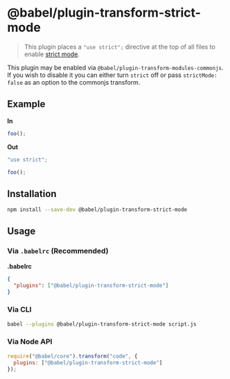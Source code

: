# @babel/plugin-transform-strict-mode

> This plugin places a `"use strict";` directive at the top of all files to enable [strict mode](https://developer.mozilla.org/en-US/docs/Web/JavaScript/Reference/Strict_mode).

This plugin may be enabled via `@babel/plugin-transform-modules-commonjs`.
If you wish to disable it you can either turn `strict` off or pass
`strictMode: false` as an option to the commonjs transform.

## Example

**In**

```javascript
foo();
```

**Out**

```javascript
"use strict";

foo();
```

## Installation

```sh
npm install --save-dev @babel/plugin-transform-strict-mode
```

## Usage

### Via `.babelrc` (Recommended)

**.babelrc**


```json
{
  "plugins": ["@babel/plugin-transform-strict-mode"]
}
```


### Via CLI

```sh
babel --plugins @babel/plugin-transform-strict-mode script.js
```

### Via Node API

```javascript
require("@babel/core").transform("code", {
  plugins: ["@babel/plugin-transform-strict-mode"]
});
```
